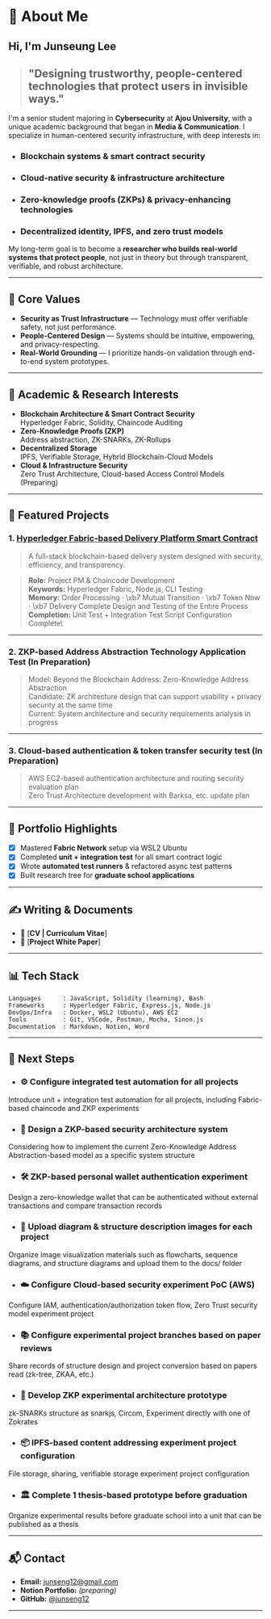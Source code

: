 # 🌝 About Me

## Hi, I'm Junseung Lee 

> ## "Designing trustworthy, people-centered technologies that protect users in invisible ways."

I'm a senior student majoring in **Cybersecurity** at **Ajou University**, with a unique academic background that began in **Media & Communication**. I specialize in human-centered security infrastructure, with deep interests in:

- ### **Blockchain systems & smart contract security**
- ### **Cloud-native security & infrastructure architecture**
- ### **Zero-knowledge proofs (ZKPs) & privacy-enhancing technologies**
- ### **Decentralized identity, IPFS, and zero trust models**


My long-term goal is to become a **researcher who builds real-world systems that protect people**, not just in theory but through transparent, verifiable, and robust architecture.

---

## 📌 Core Values

- **Security as Trust Infrastructure** — Technology must offer verifiable safety, not just performance.
- **People-Centered Design** — Systems should be intuitive, empowering, and privacy-respecting.
- **Real-World Grounding** — I prioritize hands-on validation through end-to-end system prototypes.

---

## 🔬 Academic & Research Interests

- **Blockchain Architecture & Smart Contract Security**\
  Hyperledger Fabric, Solidity, Chaincode Auditing
- **Zero-Knowledge Proofs (ZKP)**\
  Address abstraction, ZK-SNARKs, ZK-Rollups
- **Decentralized Storage**\
  IPFS, Verifiable Storage, Hybrid Blockchain-Cloud Models
- **Cloud & Infrastructure Security**\
  Zero Trust Architecture, Cloud-based Access Control Models (Preparing)

---

## 📂 Featured Projects

### 1. [**Hyperledger Fabric-based Delivery Platform Smart Contract**](https://github.com/junseng12/Hyperledger-Fabric-based-delivery-platform-smart-contract)

> A full-stack blockchain-based delivery system designed with security, efficiency, and transparency.

> **Role:** Project PM & Chaincode Development\
> **Keywords:** Hyperledger Fabric, Node.js, CLI Testing\
> **Memory:** Order Processing · \xb7 Mutual Transition · \xb7 Token Now · \xb7 Delivery Complete Design and Testing of the Entire Process\
> **Completion:** Unit Test + Integration Test Script Configuration Complete\

---

### 2. **ZKP-based Address Abstraction Technology Application Test (In Preparation)**

> Model: Beyond the Blockchain Address: Zero-Knowledge Address Abstraction\
> Candidate: ZK architecture design that can support usability + privacy security at the same time\
> Current: System architecture and security requirements analysis in progress

---

### 3. **Cloud-based authentication & token transfer security test (In Preparation)**

> AWS EC2-based authentication architecture and routing security evaluation plan\
> Zero Trust Architecture development with Barksa, etc. update plan


---

## 📌 Portfolio Highlights

- [x] Mastered **Fabric Network** setup via WSL2 Ubuntu
- [x] Completed **unit + integration test** for all smart contract logic
- [x] Wrote **automated test runners** & refactored async test patterns
- [x] Built research tree for **graduate school applications**

---

## ✍️ Writing & Documents

- 📄 [**CV | Curriculum Vitae**]
- 📘 [**Project White Paper**]
---

## 📊 Tech Stack

```text
Languages      : JavaScript, Solidity (learning), Bash
Frameworks     : Hyperledger Fabric, Express.js, Node.js
DevOps/Infra   : Docker, WSL2 (Ubuntu), AWS EC2
Tools          : Git, VSCode, Postman, Mocha, Sinon.js
Documentation  : Markdown, Notion, Word
```

---

## 🚀 Next Steps

- ### ⚙️ Configure integrated test automation for all projects

Introduce unit + integration test automation for all projects, including Fabric-based chaincode and ZKP experiments

- ### 🔐 Design a ZKP-based security architecture system

Considering how to implement the current Zero-Knowledge Address Abstraction-based model as a specific system structure

- ### 🛠️ ZKP-based personal wallet authentication experiment

Design a zero-knowledge wallet that can be authenticated without external transactions and compare transaction records

- ### 📘 Upload diagram & structure description images for each project

Organize image visualization materials such as flowcharts, sequence diagrams, and structure diagrams and upload them to the docs/ folder

- ### ☁️ Configure Cloud-based security experiment PoC (AWS)

Configure IAM, authentication/authorization token flow, Zero Trust security model experiment project

- ### 📚 Configure experimental project branches based on paper reviews

Share records of structure design and project conversion based on papers read (zk-tree, ZKAA, etc.)

- ### 🧠 Develop ZKP experimental architecture prototype

zk-SNARKs structure as snarkjs, Circom, Experiment directly with one of Zokrates

- ### 📦 IPFS-based content addressing experiment project configuration

File storage, sharing, verifiable storage experiment project configuration

- ### 🏛️ Complete 1 thesis-based prototype before graduation

Organize experimental results before graduate school into a unit that can be published as a thesis

---

## 📬 Contact

- **Email:** junseng12@gmail.com
- **Notion Portfolio:** *(preparing)*
- **GitHub:** [@junseng12](https://github.com/junseng12)

---
